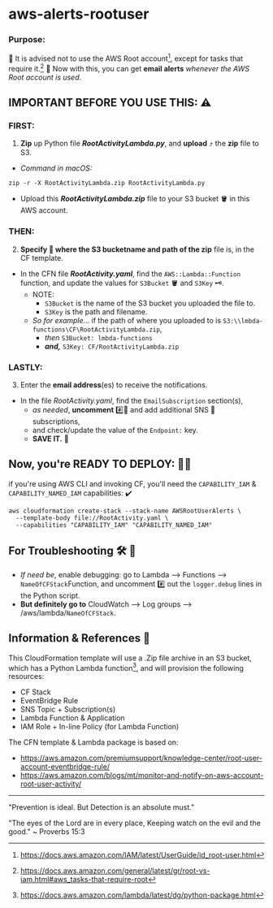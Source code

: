 # aws-alerts-rootuser

### Purpose:
🛑 It is advised not to use the AWS Root account[^1], except for tasks that require it.[^2]
👮  Now with this, you can get **email alerts** *whenever the AWS Root account is used*.


## **IMPORTANT BEFORE YOU USE THIS**:  ⚠️
  
  ### FIRST: 
1. **Zip** up Python file __*RootActivityLambda.py*__, and **upload** ⤴️ the **zip** file to S3.
  - *Command in macOS:*  
  ```
  zip -r -X RootActivityLambda.zip RootActivityLambda.py
  ```
  - Upload this __*RootActivityLambda.zip*__ file to your S3 bucket 🪣 in this AWS account. 
  
  
  ### THEN: 
2. **Specify 👀 where the S3 bucketname and path of the zip** file is, in the CF template.
  - In the CFN file __*RootActivity.yaml*__, find the `AWS::Lambda::Function` function, and update the values for `S3Bucket` 🪣 and `S3Key` 🗝️.
    - NOTE: 
      - `S3Bucket` is the name of the S3 bucket you uploaded the file to. 
      - `S3Key` is the path and filename. 
    - _So for example_... if the path of where you uploaded to is `S3:\\lmbda-functions\CF\RootActivityLambda.zip`, 
      - _then_ `S3Bucket: lmbda-functions` 
      - **_and,_** `S3Key: CF/RootActivityLambda.zip`
  
  ### LASTLY: 
3. Enter the **email address**(es) to receive the notifications. 
  - In the file *RootActivity.yaml*, find the `EmailSubscription` section(s), 
    - _as needed_, **uncomment** #️⃣👀 and add additional SNS 📨 subscriptions, 
    - and check/update the value of the `Endpoint:` key.  
    - **SAVE IT.** 🏦


## Now, you're READY TO DEPLOY: 🦾🤓
  if you're using AWS CLI and invoking CF, 
  you'll need the `CAPABILITY_IAM` & `CAPABILITY_NAMED_IAM` capabilities: ✔️

```
aws cloudformation create-stack --stack-name AWSRootUserAlerts \
  --template-body file://RootActivity.yaml \
  --capabilities "CAPABILITY_IAM" "CAPABILITY_NAMED_IAM"
```
  
## For Troubleshooting  🛠️ 🧐

- *If need be*, enable debugging: go to Lambda --> Functions --> `NameOfCFStack`Function, and uncomment #️⃣ out the `logger.debug` lines in the Python script.
- **But definitely go to** CloudWatch --> Log groups --> /aws/lambda/`NameOfCFStack`.

## Information & References 📖
This CloudFormation template will use a .Zip file archive in an S3 bucket, which has a Python Lambda function[^3], 
and will provision the following resources:
  
- CF Stack
- EventBridge Rule
- SNS Topic + Subscription(s)
- Lambda Function & Application
- IAM Role + In-line Policy (for Lambda Function)
  
  
The CFN template & Lambda package is based on:
- https://aws.amazon.com/premiumsupport/knowledge-center/root-user-account-eventbridge-rule/
- https://aws.amazon.com/blogs/mt/monitor-and-notify-on-aws-account-root-user-activity/
  
  

------------------------------------------------------------

"Prevention is ideal. But Detection is an absolute must."

"The eyes of the Lord are in every place, 
  Keeping watch on the evil and the good."
  ~ Proverbs 15:3



[^1]: https://docs.aws.amazon.com/IAM/latest/UserGuide/id_root-user.html
[^2]: https://docs.aws.amazon.com/general/latest/gr/root-vs-iam.html#aws_tasks-that-require-root
[^3]: https://docs.aws.amazon.com/lambda/latest/dg/python-package.html
